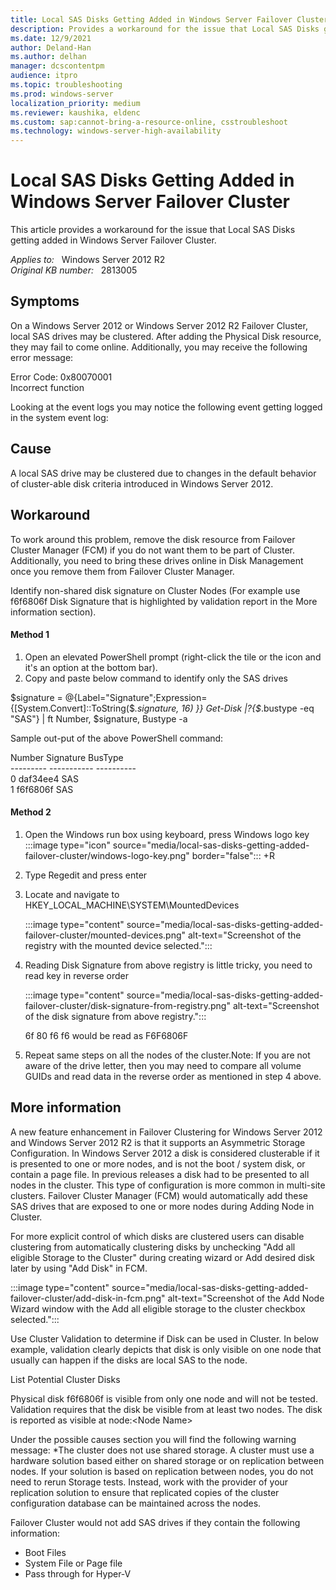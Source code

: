 ```yaml
---
title: Local SAS Disks Getting Added in Windows Server Failover Cluster
description: Provides a workaround for the issue that Local SAS Disks getting added in Windows Server Failover Cluster
ms.date: 12/9/2021
author: Deland-Han
ms.author: delhan
manager: dcscontentpm
audience: itpro
ms.topic: troubleshooting
ms.prod: windows-server
localization_priority: medium
ms.reviewer: kaushika, eldenc
ms.custom: sap:cannot-bring-a-resource-online, csstroubleshoot
ms.technology: windows-server-high-availability
---
```

# Local SAS Disks Getting Added in Windows Server Failover Cluster

This article provides a workaround for the issue that Local SAS Disks getting added in Windows Server Failover Cluster.

_Applies to:_ &nbsp; Windows Server 2012 R2  
_Original KB number:_ &nbsp; 2813005

## Symptoms

On a Windows Server 2012 or Windows Server 2012 R2 Failover Cluster, local SAS drives may be clustered. After adding the Physical Disk resource, they may fail to come online. Additionally, you may receive the following error message:

Error Code: 0x80070001  
Incorrect function

Looking at the event logs you may notice the following event getting logged in the system event log:

## Cause

A local SAS drive may be clustered due to changes in the default behavior of cluster-able disk criteria introduced in Windows Server 2012.

## Workaround

To work around this problem, remove the disk resource from Failover Cluster Manager (FCM) if you do not want them to be part of Cluster. Additionally, you need to bring these drives online in Disk Management once you remove them from Failover Cluster Manager.

Identify non-shared disk signature on Cluster Nodes (For example use f6f6806f Disk Signature that is highlighted by validation report in the More information section).

#### Method 1


1. Open an elevated PowerShell prompt (right-click the tile or the icon and it's an option at the bottom bar).
2. Copy and paste below command to identify only the SAS drives

$signature = @{Label="Signature";Expression={[System.Convert]::ToString($_.signature, 16) }} 
Get-Disk |?{$_.bustype -eq "SAS"} | ft Number, $signature, Bustype -a  

Sample out-put of the above PowerShell command:

Number     Signature    BusType  
\--------- ----------- ----------  
 0 daf34ee4 SAS  
 1 f6f6806f SAS


#### Method 2

1. Open the Windows run box using keyboard, press Windows logo key‌ :::image type="icon" source="media/local-sas-disks-getting-added-failover-cluster/windows-logo-key.png" border="false"::: +R
2. Type Regedit and press enter
3. Locate and navigate to HKEY_LOCAL_MACHINE\SYSTEM\MountedDevices

    :::image type="content" source="media/local-sas-disks-getting-added-failover-cluster/mounted-devices.png" alt-text="Screenshot of the registry with the mounted device selected.":::

4. Reading Disk Signature from above registry is little tricky, you need to read key in reverse order

    :::image type="content" source="media/local-sas-disks-getting-added-failover-cluster/disk-signature-from-registry.png" alt-text="Screenshot of the disk signature from above registry.":::
  
   6f 80 f6 f6 would be read as F6F6806F 

5. Repeat same steps on all the nodes of the cluster.Note: If you are not aware of the drive letter, then you may need to compare all volume GUIDs and read data in the reverse order as mentioned in step 4 above.

## More information

A new feature enhancement in Failover Clustering for Windows Server 2012 and Windows Server 2012 R2 is that it supports an Asymmetric Storage Configuration. In Windows Server 2012 a disk is considered clusterable if it is presented to one or more nodes, and is not the boot / system disk, or contain a page file. In previous releases a disk had to be presented to all nodes in the cluster. This type of configuration is more common in multi-site clusters. Failover Cluster Manager (FCM) would automatically add these SAS drives that are exposed to one or more nodes during Adding Node in Cluster.

For more explicit control of which disks are clustered users can disable clustering from automatically clustering disks by unchecking "Add all eligible Storage to the Cluster" during creating wizard or Add desired disk later by using "Add Disk" in FCM.

:::image type="content" source="media/local-sas-disks-getting-added-failover-cluster/add-disk-in-fcm.png" alt-text="Screenshot of the Add Node Wizard window with the Add all eligible storage to the cluster checkbox selected.":::

Use Cluster Validation to determine if Disk can be used in Cluster. In below example, validation clearly depicts that disk is only visible on one node that usually can happen if the disks are local SAS to the node.

List Potential Cluster Disks 

Physical disk f6f6806f is visible from only one node and will not be tested. Validation requires that the disk be visible from at least two nodes. The disk is reported as visible at node:\<Node Name>  

Under the possible causes section you will find the following warning message:
*The cluster does not use shared storage. A cluster must use a hardware solution based either on shared storage or on replication between nodes. If your solution is based on replication between nodes, you do not need to rerun Storage tests. Instead, work with the provider of your replication solution to ensure that replicated copies of the cluster configuration database can be maintained across the nodes.

Failover Cluster would not add SAS drives if they contain the following information:
- Boot Files
- System File or Page file
- Pass through for Hyper-V
